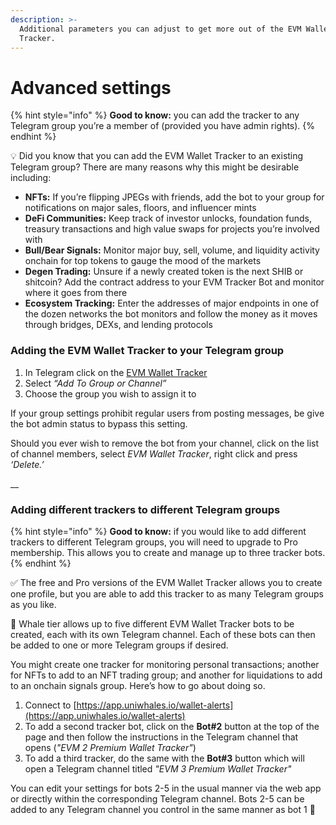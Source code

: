 ```yaml
---
description: >-
  Additional parameters you can adjust to get more out of the EVM Wallet
  Tracker.
---
```


# Advanced settings

{% hint style="info" %}
**Good to know:** you can add the tracker to any Telegram group you’re a member of (provided you have admin rights).
{% endhint %}

💡 Did you know that you can add the EVM Wallet Tracker to an existing Telegram group? There are many reasons why this might be desirable including:

* **NFTs:** If you’re flipping JPEGs with friends, add the bot to your group for notifications on major sales, floors, and influencer mints
* **DeFi Communities:** Keep track of investor unlocks, foundation funds, treasury transactions and high value swaps for projects you’re involved with
* **Bull/Bear Signals:** Monitor major buy, sell, volume, and liquidity activity onchain for top tokens to gauge the mood of the markets
* **Degen Trading:** Unsure if a newly created token is the next SHIB or shitcoin? Add the contract address to your EVM Tracker Bot and monitor where it goes from there
* **Ecosystem Tracking:** Enter the addresses of major endpoints in one of the dozen networks the bot monitors and follow the money as it moves through bridges, DEXs, and lending protocols

### Adding the EVM Wallet Tracker to your Telegram group

1. In Telegram click on the [EVM Wallet Tracker](https://t.me/EVMTrackerBot)
2. Select _“Add To Group or Channel”_
3. Choose the group you wish to assign it to

If your group settings prohibit regular users from posting messages, be give the bot admin status to bypass this setting.

Should you ever wish to remove the bot from your channel, click on the list of channel members, select _EVM Wallet Tracker_, right click and press _‘Delete.’_

__

### Adding different trackers to different Telegram groups

{% hint style="info" %}
**Good to know:** if you would like to add different trackers to different Telegram groups, you will need to upgrade to Pro membership. This allows you to create and manage up to three tracker bots.
{% endhint %}

✅ The free and Pro versions of the EVM Wallet Tracker allows you to create one profile, but you are able to add this tracker to as many Telegram groups as you like.

🔑 Whale tier allows up to five different EVM Wallet Tracker bots to be created, each with its own Telegram channel. Each of these bots can then be added to one or more Telegram groups if desired.

You might create one tracker for monitoring personal transactions; another for NFTs to add to an NFT trading group; and another for liquidations to add to an onchain signals group. Here’s how to go about doing so.

1. Connect to [https://app.uniwhales.io/wallet-alerts](https://app.uniwhales.io/wallet-alerts)
2. To add a second tracker bot, click on the **Bot#2** button at the top of the page and then follow the instructions in the Telegram channel that opens (_"EVM 2 Premium Wallet Tracker"_)
3. To add a third tracker, do the same with the **Bot#3** button which will open a Telegram channel titled _"EVM 3 Premium Wallet Tracker"_

You can edit your settings for bots 2-5 in the usual manner via the web app or directly within the corresponding Telegram channel. Bots 2-5 can be added to any Telegram channel you control in the same manner as bot 1 👏
